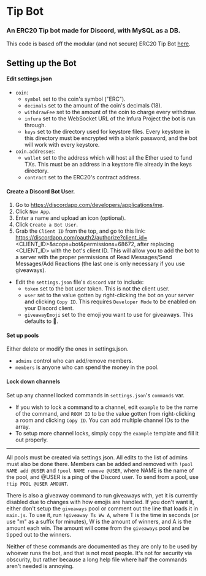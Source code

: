 # Tip Bot

### An ERC20 Tip bot made for Discord, with MySQL as a DB.

This code is based off the modular (and not secure) ERC20 Tip Bot [here](https://github.com/kayabaNerve/erc20-tip-bot-old-unsafe).

## Setting up the Bot

#### Edit settings.json

 - `coin`:
    - `symbol` set to the coin's symbol ("ERC").
    - `decimals` set to the amount of the coin's decimals (18).
    - `withdrawFee` set to the amount of the coin to charge every withdraw.
    - `infura` set to the WebSocket URL of the Infura Project the bot is run through.
    - `keys` set to the directory used for keystore files. Every keystore in this directory must be encrypted with a blank password, and the bot will work with every keystore.
  - `coin.addresses`:
    - `wallet` set to the address which will host all the Ether used to fund TXs. This must be an address in a keystore file already in the keys directory.
    - `contract` set to the ERC20's contract address.

#### Create a Discord Bot User.

  1. Go to https://discordapp.com/developers/applications/me.
  2. Click `New App`.
  3. Enter a name and upload an icon (optional).
  4. Click `Create a Bot User`.
  5. Grab the `Client ID` from the top, and go to this link: https://discordapp.com/oauth2/authorize?client_id=<CLIENT_ID>&scope=bot&permissions=68672, after replacing <CLIENT_ID> with the bot's client ID. This will allow you to add the bot to a server with the proper permissions of Read Messages/Send Messages/Add Reactions (the last one is only necessary if you use giveaways).
  - Edit the `settings.json` file's `discord` var to include:
      - `token` set to the bot user token. This is not the client user.
      - `user` set to the value gotten by right-clicking the bot on your server and clicking `Copy ID`. This requires `Developer Mode` to be enabled on your Discord client.
      - `giveawayEmoji` set to the emoji you want to use for giveaways. This defaults to :tada:.

#### Set up pools

Either delete or modify the ones in settings.json.
 - `admins` control who can add/remove members.
 - `members` is anyone who can spend the money in the pool.


#### Lock down channels 

Set up any channel locked commands in `settings.json`'s `commands` var.
  - If you wish to lock a command to a channel, edit `example` to be the name of the command, and `ROOM ID` to be the value gotten from right-clicking a room and clicking `Copy ID`. You can add multiple channel IDs to the array.
  - To setup more channel locks, simply copy the `example` template and fill it out properly.

---

All pools must be created via settings.json. All edits to the list of admins must also be done there. Members can be added and removed with `!pool NAME add @USER` and `!pool NAME remove @USER`, where NAME is the name of the pool, and @USER is a ping of the Discord user. To send from a pool, use `!tip POOL @USER AMOUNT`.

There is also a giveaway command to run giveaways with, yet it is currently disabled due to changes with how emojis are handled. If you don't want it, either don't setup the `giveaways` pool or comment out the line that loads it in `main.js`. To use it, run `!giveaway Ts Ww A`, where T is the time in seconds (or use "m" as a suffix for minutes), W is the amount of winners, and A is the amount each win. The amount will come from the `giveaways` pool and be tipped out to the winners.

Neither of these commands are documented as they are only to be used by whoever runs the bot, and that is not most people. It's not for security via obscurity, but rather because a long help file where half the commands aren't needed is annoying.
